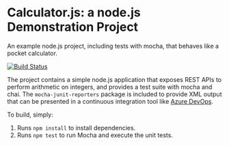 Calculator.js: a node.js Demonstration Project
==============================================
An example node.js project, including tests with mocha, that behaves like
a pocket calculator.






[![Build Status](https://dev.azure.com/fabricedehlinger/Integrating%20External%20Source%20Control%20with%20Azure%20Pipelines/_apis/build/status/DehlingerFabrice.calculator?branchName=master)](https://dev.azure.com/fabricedehlinger/Integrating%20External%20Source%20Control%20with%20Azure%20Pipelines/_build/latest?definitionId=1&branchName=master)

The project contains a simple node.js application that exposes REST APIs
to perform arithmetic on integers, and provides a test suite with mocha
and chai.  The `mocha-junit-reporters` package is included to provide XML
output that can be presented in a continuous integration tool like
[Azure DevOps](https://azure.com/devops).

To build, simply:

1. Runs `npm install` to install dependencies.
2. Runs `npm test` to run Mocha and execute the unit tests.

